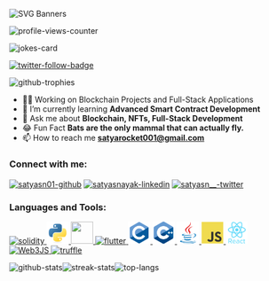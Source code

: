 ![SVG Banners](https://svg-banners.vercel.app/api?type=origin&text1=Satya%20Subham%20Nayak%20🤠&text2=💖%20Blockchain%20Enthusiast,%20Full-Stack%20Developer%20and%20Technical%20Writer!&width=900&height=400)

<img height="auto" src="https://komarev.com/ghpvc/?username=satyasn01&label=Profile%20views&color=0e75b6&style=flat" alt="profile-views-counter" />

<p align="left"> <img width="900" height="110" src="https://readme-jokes.vercel.app/api" alt ="jokes-card"/> </p>

<p align="left"> <a href="https://twitter.com/satyasn__" target="blank"><img src="https://img.shields.io/twitter/follow/satyasn__?logo=twitter&style=for-the-badge" alt="twitter-follow-badge" /></a> </p>

<p align="left"> <img height="auto" src="https://github-profile-trophy.vercel.app/?username=satyasn01&theme=matrix&column=6&no-frame=false&no-bg=false&margin-w=19&margin-h=19" alt="github-trophies" /> </p>

- 💪🏼 Working on Blockchain Projects and Full-Stack Applications
- 🌱 I’m currently learning **Advanced Smart Contract Development**
- 💬 Ask me about **Blockchain, NFTs, Full-Stack Development**
- 😂 Fun Fact **Bats are the only mammal that can actually fly.**
- 📫 How to reach me **satyarocket001@gmail.com**

<h3 align="left">Connect with me:</h3>
<p align="left">
<a href="https://github.com/satyasn01" target="blank"><img align="center" src="https://raw.githubusercontent.com/rahuldkjain/github-profile-readme-generator/master/src/images/icons/Social/github.svg" alt="satyasn01-github" height="30" width="40" /></a>
<a href="https://linkedin.com/in/satyasnayak" target="blank"><img align="center" src="https://raw.githubusercontent.com/rahuldkjain/github-profile-readme-generator/master/src/images/icons/Social/linked-in-alt.svg" alt="satyasnayak-linkedin" height="30" width="40" /></a>
<a href="https://twitter.com/satyasn__" target="blank"><img align="center" src="https://raw.githubusercontent.com/rahuldkjain/github-profile-readme-generator/master/src/images/icons/Social/twitter.svg" alt="satyasn__-twitter" height="30" width="40" /></a>
</p>

<h3 align="left">Languages and Tools:</h3>
<p align="left">
<a href="https://soliditylang.org" target="_blank" rel="noreferrer"> <img src="https://cdn.jsdelivr.net/gh/devicons/devicon/icons/solidity/solidity-original.svg" alt="solidity" width="40" height="40"/> </a>
<a href="https://www.python.org" target="_blank" rel="noreferrer"> <img src="https://raw.githubusercontent.com/devicons/devicon/master/icons/python/python-original.svg" alt="python" width="40" height="40"/> </a>
<a href="https://nodejs.org" target="_blank" rel="noreferrer"> <img src="https://raw.githubusercontent.com/devicons/devicon/master/icons/nodejs/node39; alt="nodejs" width="40" height="40"/> </a>
<a href="https://flutter.dev" target="_blank" rel="noreferrer"> <img src="https://www.vectorlogo.zone/logos/flutterio/flutterio-icon.svg" alt="flutter" width="40" height="40"/> </a>
<a href="https://www.cprogramming.com/" target="_blank" rel="noreferrer"> <img src="https://raw.githubusercontent.com/devicons/devicon/master/icons/c/c-original.svg" alt="c" width="40" height="40"/> </a>
<a href="https://www.w3schools.com/cpp/" target="_blank" rel="noreferrer"> <img src="https://raw.githubusercontent.com/devicons/devicon/master/icons/cplusplus/cplusplus-original.svg" alt="cplusplus" width="40" height="40"/> </a>
<a href="https://www.java.com" target="_blank" rel="noreferrer"> <img src="https://raw.githubusercontent.com/devicons/devicon/master/icons/java/java-original.svg" alt="java" width="40" height="40"/> </a>
<a href="https://www.javascript.com" target="_blank" rel="noreferrer"> <img src="https://raw.githubusercontent.com/devicons/devicon/master/icons/javascript/javascript-original.svg" alt="javascript" width="40" height="40"/> </a>
<a href="https://reactjs.org/" target="_blank" rel="noreferrer"> <img src="https://raw.githubusercontent.com/devicons/devicon/master/icons/react/react-original-wordmark.svg" alt="react" width="40" height="40"/> </a>
<a href="https://web3js.readthedocs.io/en/v1.5.2/" target="_blank" rel="noreferrer"> <img src="https://web3js.readthedocs.io/_/downloads/en/stable/pdf/" alt="Web3JS" width="40" height="40"/> </a>
<a href="https://www.trufflesuite.com/" target="_blank" rel="noreferrer"> <img src="https://trufflesuite.com/assets/logo.png" alt="truffle" width="40" height="40"/> </a>
</p>

<img align="left" height="auto" width={300} src="https://github-readme-stats.vercel.app/api?username=satyasn01&show_icons=true&theme=merko&locale=en&hide_border=false" alt="github-stats" />

<img align="left" height="auto" width={300} src="https://github-readme-streak-stats.herokuapp.com/?user=satyasn01&theme=merko&hide_border=false&locale=en" alt="streak-stats" />

<img align="left" height="auto" width={300} src="https://github-readme-stats.vercel.app/api/top-langs/?username=satyasn01&theme=merko&hide_border=false" alt="top-langs" />
